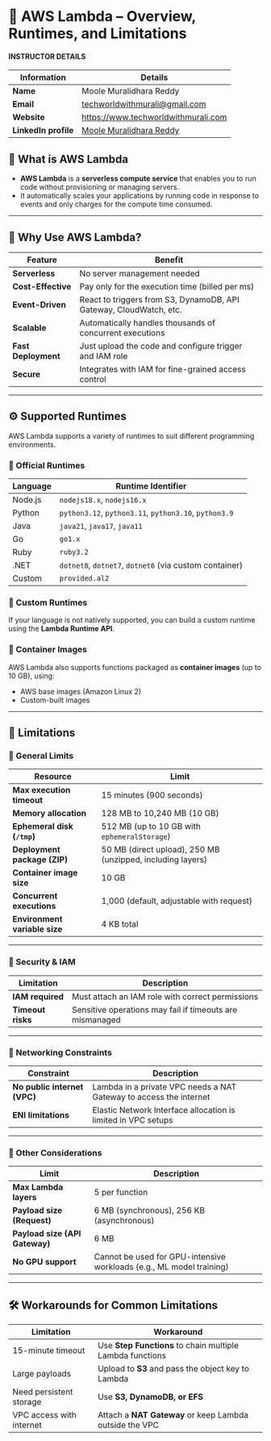 # 📘 AWS Lambda – Overview, Runtimes, and Limitations

#### INSTRUCTOR DETAILS

|  Information             | Details                                                                      |
|----------------------    |------------------------------------------------------------------------------|
| **Name**                 | Moole Muralidhara Reddy                                                      |
| **Email**                | techworldwithmurali@gmail.com                                                |
| **Website**              | https://www.techworldwithmurali.com               |
| **LinkedIn profile**     | [Moole Muralidhara Reddy](https://www.linkedin.com/in/moole-muralidhara-reddy) |

## 🧭 What is AWS Lambda

- **AWS Lambda** is a **serverless compute service** that enables you to run code without provisioning or managing servers.
- It automatically scales your applications by running code in response to events and only charges for the compute time consumed.

---

## 🚀 Why Use AWS Lambda?

| Feature              | Benefit                                                                 |
|----------------------|-------------------------------------------------------------------------|
| **Serverless**       | No server management needed                                              |
| **Cost-Effective**   | Pay only for the execution time (billed per ms)                          |
| **Event-Driven**     | React to triggers from S3, DynamoDB, API Gateway, CloudWatch, etc.       |
| **Scalable**         | Automatically handles thousands of concurrent executions                 |
| **Fast Deployment**  | Just upload the code and configure trigger and IAM role                  |
| **Secure**           | Integrates with IAM for fine-grained access control                      |

---

## ⚙️ Supported Runtimes

AWS Lambda supports a variety of runtimes to suit different programming environments.

### 🔸 Official Runtimes

| Language     | Runtime Identifier       |
|--------------|--------------------------|
| Node.js      | `nodejs18.x`, `nodejs16.x` |
| Python       | `python3.12`, `python3.11`, `python3.10`, `python3.9` |
| Java         | `java21`, `java17`, `java11` |
| Go           | `go1.x`                  |
| Ruby         | `ruby3.2`                |
| .NET         | `dotnet8`, `dotnet7`, `dotnet6` (via custom container) |
| Custom       | `provided.al2`           |

### 🔸 Custom Runtimes

If your language is not natively supported, you can build a custom runtime using the **Lambda Runtime API**.

### 🔸 Container Images

AWS Lambda also supports functions packaged as **container images** (up to 10 GB), using:
- AWS base images (Amazon Linux 2)
- Custom-built images

---

## 🧱 Limitations

### 🔹 General Limits

| Resource                         | Limit                                                   |
|----------------------------------|----------------------------------------------------------|
| **Max execution timeout**        | 15 minutes (900 seconds)                                |
| **Memory allocation**            | 128 MB to 10,240 MB (10 GB)                             |
| **Ephemeral disk (`/tmp`)**      | 512 MB (up to 10 GB with `ephemeralStorage`)            |
| **Deployment package (ZIP)**     | 50 MB (direct upload), 250 MB (unzipped, including layers) |
| **Container image size**         | 10 GB                                                   |
| **Concurrent executions**        | 1,000 (default, adjustable with request)                |
| **Environment variable size**    | 4 KB total                                              |

---

### 🔹 Security & IAM

| Limitation                    | Description                                               |
|-------------------------------|-----------------------------------------------------------|
| **IAM required**              | Must attach an IAM role with correct permissions          |
| **Timeout risks**             | Sensitive operations may fail if timeouts are mismanaged  |

---

### 🔹 Networking Constraints

| Constraint                   | Description                                                      |
|------------------------------|------------------------------------------------------------------|
| **No public internet (VPC)** | Lambda in a private VPC needs a NAT Gateway to access the internet |
| **ENI limitations**          | Elastic Network Interface allocation is limited in VPC setups    |

---

### 🔹 Other Considerations

| Limit                        | Description                                                       |
|------------------------------|--------------------------------------------------------------------|
| **Max Lambda layers**        | 5 per function                                                     |
| **Payload size (Request)**   | 6 MB (synchronous), 256 KB (asynchronous)                          |
| **Payload size (API Gateway)** | 6 MB                                                            |
| **No GPU support**           | Cannot be used for GPU-intensive workloads (e.g., ML model training) |

---

## 🛠️ Workarounds for Common Limitations

| Limitation                  | Workaround                                                    |
|-----------------------------|---------------------------------------------------------------|
| 15-minute timeout           | Use **Step Functions** to chain multiple Lambda functions     |
| Large payloads              | Upload to **S3** and pass the object key to Lambda            |
| Need persistent storage     | Use **S3, DynamoDB, or EFS**                                  |
| VPC access with internet    | Attach a **NAT Gateway** or keep Lambda outside the VPC       |
